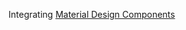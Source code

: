 Integrating [Material Design Components](https://github.com/material-components/material-components-web)